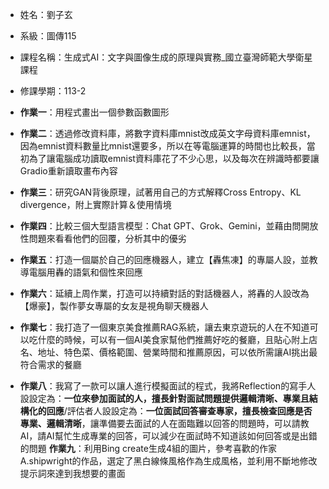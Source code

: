 + 姓名：劉子玄
- 系級：圖傳115
* 課程名稱：生成式AI：文字與圖像生成的原理與實務_國立臺灣師範大學衛星課程
+ 修課學期：113-2


+ **作業一**：用程式畫出一個參數函數圖形
+ **作業二**：透過修改資料庫，將數字資料庫mnist改成英文字母資料庫emnist，因為emnist資料數量比mnist還要多，所以在等電腦運算的時間也比較長，當初為了讓電腦成功讀取emnist資料庫花了不少心思，以及每次在辨識時都要讓Gradio重新讀取畫布內容
+ **作業三**：研究GAN背後原理，試著用自己的方式解釋Cross Entropy、KL divergence，附上實際計算＆使用情境
+ **作業四**：比較三個大型語言模型：Chat GPT、Grok、Gemini，並藉由問開放性問題來看看他們的回覆，分析其中的優劣
+ **作業五**：打造一個屬於自己的回應機器人，建立【轟焦凍】的專屬人設，並教導電腦用轟的語氣和個性來回應
+ **作業六**：延續上周作業，打造可以持續對話的對話機器人，將轟的人設改為【爆豪】，製作夢女專屬的女友是視角聊天機器人
+ **作業七**：我打造了一個東京美食推薦RAG系統，讓去東京遊玩的人在不知道可以吃什麼的時候，可以有一個AI美食家幫他們推薦好吃的餐廳，且貼心附上店名、地址、特色菜、價格範圍、營業時間和推薦原因，可以依所需讓AI挑出最符合需求的餐廳
+ **作業八**：我寫了一款可以讓人進行模擬面試的程式，我將Reflection的寫手人設設定為：**一位來參加面試的人，擅長針對面試問題提供邏輯清晰、專業且結構化的回應**/評估者人設設定為：**一位面試回答審查專家，擅長檢查回應是否專業、邏輯清晰**，讓準備要去面試的人在面臨難以回答的問題時，可以請教AI，請AI幫忙生成專業的回答，可以減少在面試時不知道該如何回答或是出錯的問題
**作業九**：利用Bing create生成4組的圖片，參考喜歡的作家A.shipwright的作品，選定了黑白線條風格作為生成風格，並利用不斷地修改提示詞來達到我想要的畫面

